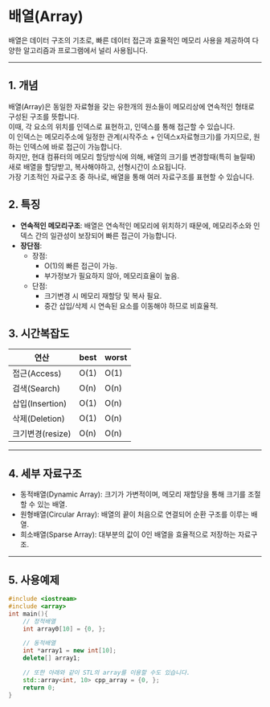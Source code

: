 # 배열(Array)

배열은 데이터 구조의 기초로, 빠른 데이터 접근과 효율적인 메모리 사용을 제공하여 다양한 알고리즘과 프로그램에서 널리 사용됩니다.

---

## 1. 개념

배열(Array)은 동일한 자료형을 갖는 유한개의 원소들이 메모리상에 연속적인 형태로 구성된 구조를 뜻합니다.<br>
이때, 각 요소의 위치를 인덱스로 표현하고, 인덱스를 통해 접근할 수 있습니다.<br>
이 인덱스는 메모리주소에 일정한 관계(시작주소 + 인덱스x자료형크기)를 가지므로, 원하는 인덱스에 바로 접근이 가능합니다.<br>
하지만, 현대 컴퓨터의 메모리 할당방식에 의해, 배열의 크기를 변경할때(특히 늘릴때) 새로 배열을 할당받고, 복사해야하고, 선형시간이 소요됩니다.<br>
가장 기초적인 자료구조 중 하나로, 배열을 통해 여러 자료구조를 표현할 수 있습니다.

## 2. 특징

-   **연속적인 메모리구조**:
    배열은 연속적인 메모리에 위치하기 때문에, 메모리주소와 인덱스 간의 일관성이 보장되어 빠른 접근이 가능합니다.
-   **장단점**:
    -   장점:
        -   O(1)의 빠른 접근이 가능.
        -   부가정보가 필요하지 않아, 메모리효율이 높음.
    -   단점:
        -   크기변경 시 메모리 재할당 및 복사 필요.
        -   중간 삽입/삭제 시 연속된 요소를 이동해야 하므로 비효율적.

## 3. 시간복잡도

| 연산             | best | worst |
| ---------------- | ---- | ----- |
| 접근(Access)     | O(1) | O(1)  |
| 검색(Search)     | O(n) | O(n)  |
| 삽입(Insertion)  | O(1) | O(n)  |
| 삭제(Deletion)   | O(1) | O(n)  |
| 크기변경(resize) | O(n) | O(n)  |

---

## 4. 세부 자료구조

-   동적배열(Dynamic Array): 크기가 가변적이며, 메모리 재할당을 통해 크기를 조절할 수 있는 배열.
-   원형배열(Circular Array): 배열의 끝이 처음으로 연결되어 순환 구조를 이루는 배열.
-   희소배열(Sparse Array): 대부분의 값이 0인 배열을 효율적으로 저장하는 자료구조.

---

## 5. 사용예제

```C++
#include <iostream>
#include <array>
int main(){
    // 정적배열
    int array0[10] = {0, };

    // 동적배열
    int *array1 = new int[10];
    delete[] array1;

    // 또한 아래와 같이 STL의 array를 이용할 수도 있습니다.
    std::array<int, 10> cpp_array = {0, };
    return 0;
}
```

